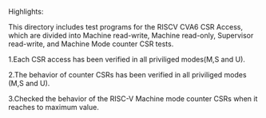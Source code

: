 Highlights:

This directory includes test programs for the RISCV CVA6 CSR Access, which are divided into Machine read-write, Machine read-only, Supervisor read-write, and Machine Mode counter CSR tests.

1.Each CSR access has been verified in all priviliged modes(M,S and U).

2.The behavior of counter CSRs has been verified in all priviliged modes (M,S and U).

3.Checked the behavior of the RISC-V Machine mode counter CSRs when it reaches to maximum value.

